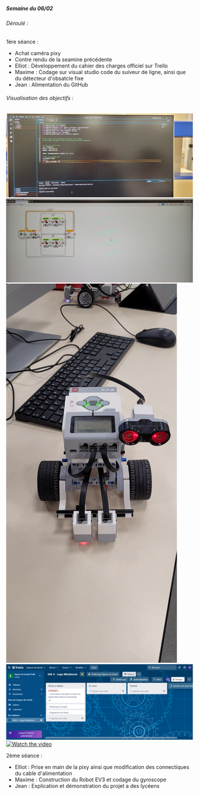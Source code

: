 ##### Semaine du 06/02

###### Déroulé :

1ère séance : 

- Achat caméra pixy 
- Contre rendu de la seamine précédente
- Elliot : Développement du cahier des charges officiel sur Trello
- Maxime : Codage sur visual studio code du suiveur de ligne, ainsi que du détecteur d'obsatcle fixe
- Jean : Alimentation du GitHub

###### Visualisation des objectifs : 

![Code python](Python.jpg)
![Lego mindstorm education](LME.jpg)
![Robot Ev3](Ev3.jpg)
![Cahier des charges trello](Trello.png)
[![Watch the video](https://i.imgur.com/vKb2F1B.png)](https://youtube.com/shorts/n6BIJFgg_PI?feature=share)

2ème séance : 

- Elliot : Prise en main de la pixy ainsi que modification des connectiques du cable d'alimentation
- Maxime : Construction du Robot EV3 et codage du gyroscope
- Jean : Explication et démonstration du projet a des lycéens

 

